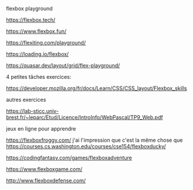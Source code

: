 flexbox playground

https://flexbox.tech/

https://www.flexbox.fun/

https://flexiting.com/playground/

https://loading.io/flexbox/

https://quasar.dev/layout/grid/flex-playground/

4 petites tâches exercices:

https://developer.mozilla.org/fr/docs/Learn/CSS/CSS_layout/Flexbox_skills

autres exercices

https://lab-sticc.univ-brest.fr/~leparc/Etud/Licence/IntroInfo/WebPascal/TP9_Web.pdf

jeux en ligne pour apprendre 

https://flexboxfroggy.com/   j'ai l'impression que c'est la même chose que https://courses.cs.washington.edu/courses/cse154/flexboxducky/  

https://codingfantasy.com/games/flexboxadventure

https://www.flexboxgame.com/

http://www.flexboxdefense.com/

